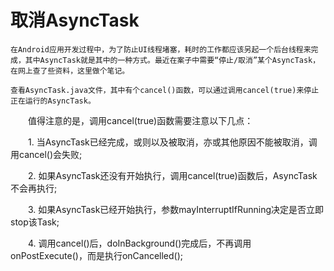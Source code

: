 # 取消AsyncTask
    在Android应用开发过程中，为了防止UI线程堵塞，耗时的工作都应该另起一个后台线程来完成，其中AsyncTask就是其中的一种方式。最近在案子中需要“停止/取消”某个AsyncTask，在网上查了些资料，这里做个笔记。

    查看AsyncTask.java文件，其中有个cancel()函数，可以通过调用cancel(true)来停止正在运行的AsyncTask。

 　　值得注意的是，调用cancel(true)函数需要注意以下几点：

　　1. 当AsyncTask已经完成，或则以及被取消，亦或其他原因不能被取消，调用cancel()会失败;

　　2. 如果AsyncTask还没有开始执行，调用cancel(true)函数后，AsyncTask不会再执行;

　　3. 如果AsyncTask已经开始执行，参数mayInterruptIfRunning决定是否立即stop该Task;

　　4. 调用cancel()后，doInBackground()完成后，不再调用onPostExecute()，而是执行onCancelled();